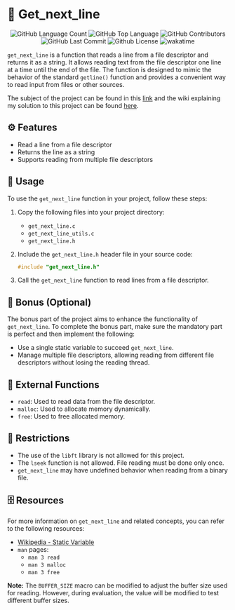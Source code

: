 # :page_facing_up: Get_next_line 


<div align=center>
  <img alt="GitHub Language Count" src="https://img.shields.io/github/languages/count/matondomp/get_next_line" /> <img alt="GitHub Top Language" src="https://img.shields.io/github/languages/top/matondomp/get_next_line" /> <img alt="GitHub Contributors" src="https://img.shields.io/github/contributors/matondomp/get_next_line" /> <img alt="GitHub Last Commit" src="https://img.shields.io/github/last-commit/angelamcosta/get_next_line" />  <img alt="Github License" src="https://img.shields.io/github/license/matondomp/get_next_line" /> <img alt="wakatime" src="https://wakatime.com/badge/user/0c29d5b3-c30b-4e1a-ad07-2da3bd4f7e05/project/154bda21-dcba-4f9b-903a-09cebb8771dd.svg" />
</div>

`get_next_line` is a function that reads a line from a file descriptor and returns it as a string. It allows reading text from the file descriptor one line at a time until the end of the file. The function is designed to mimic the behavior of the standard `getline()` function and provides a convenient way to read input from files or other sources.

The subject of the project can be found in this [link](https://raw.githubusercontent.com/angelamcosta/get_next_line/main/en.subject.pdf) and the wiki explaining my solution to this project can be found [here](https://github.com/angelamcosta/get_next_line/wiki).

## ⚙️ Features
- Read a line from a file descriptor
- Returns the line as a string
- Supports reading from multiple file descriptors

## 🚀 Usage
To use the `get_next_line` function in your project, follow these steps:

1. Copy the following files into your project directory:
   - `get_next_line.c`
   - `get_next_line_utils.c`
   - `get_next_line.h`

2. Include the `get_next_line.h` header file in your source code:
   ```c
   #include "get_next_line.h"
   ```

3. Call the `get_next_line` function to read lines from a file descriptor.

## 🎉 Bonus (Optional)
The bonus part of the project aims to enhance the functionality of `get_next_line`. To complete the bonus part, make sure the mandatory part is perfect and then implement the following:

- Use a single static variable to succeed `get_next_line`.
- Manage multiple file descriptors, allowing reading from different file descriptors without losing the reading thread.

## 📗 External Functions
- `read`: Used to read data from the file descriptor.
- `malloc`: Used to allocate memory dynamically.
- `free`: Used to free allocated memory.

## 🚫 Restrictions
- The use of the `libft` library is not allowed for this project.
- The `lseek` function is not allowed. File reading must be done only once.
- `get_next_line` may have undefined behavior when reading from a binary file.

## 🗄️ Resources
For more information on `get_next_line` and related concepts, you can refer to the following resources:

- [Wikipedia - Static Variable](https://en.wikipedia.org/wiki/Static_variable)
- `man` pages:
  - `man 3 read`
  - `man 3 malloc`
  - `man 3 free`

**Note:** The `BUFFER_SIZE` macro can be modified to adjust the buffer size used for reading. However, during evaluation, the value will be modified to test different buffer sizes.
